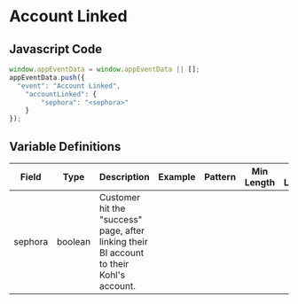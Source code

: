 # Account Linked

### 

## Javascript Code
```js
window.appEventData = window.appEventData || [];
appEventData.push({
  "event": "Account Linked",
    "accountLinked": {
        "sephora": "<sephora>"
    }
});
```

## Variable Definitions

|Field|Type|Description|Example|Pattern|Min Length|Max Length|Minimum|Maximum|Multiple Of|
| --- | --- | --- | --- | --- | --- | --- | --- | --- | --- |
|sephora|boolean|Customer hit the "success" page, after linking their BI account to their Kohl's account.||||||||

